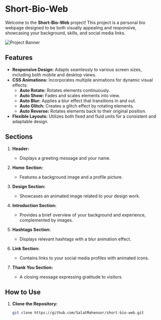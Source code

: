 # Short-Bio-Web

Welcome to the **Short-Bio-Web** project! This project is a personal bio webpage designed to be both visually appealing and responsive, showcasing your background, skills, and social media links.

![Project Banner](https://encrypted-tbn0.gstatic.com/images?q=tbn:ANd9GcT6EWxpQh_EeTOtw_B59vllE3QsVgCi3edqtA&s) <!-- Replace this URL with your actual image URL -->

## Features

- **Responsive Design:** Adapts seamlessly to various screen sizes, including both mobile and desktop views.
- **CSS Animations:** Incorporates multiple animations for dynamic visual effects:
  - **Auto Rotate:** Rotates elements continuously.
  - **Auto Show:** Fades and scales elements into view.
  - **Auto Blur:** Applies a blur effect that transitions in and out.
  - **Auto Glitch:** Creates a glitch effect by rotating elements.
  - **Auto Reverse:** Rotates elements back to their original position.
- **Flexible Layouts:** Utilizes both fixed and fluid units for a consistent and adaptable design.

## Sections

1. **Header:**
   - Displays a greeting message and your name.
   
2. **Home Section:**
   - Features a background image and a profile picture.
   
3. **Design Section:**
   - Showcases an animated image related to your design work.
   
4. **Introduction Section:**
   - Provides a brief overview of your background and experience, complemented by images.
   
5. **Hashtags Section:**
   - Displays relevant hashtags with a blur animation effect.
   
6. **Link Section:**
   - Contains links to your social media profiles with animated icons.
   
7. **Thank You Section:**
   - A closing message expressing gratitude to visitors.

## How to Use

1. **Clone the Repository:**
   ```bash
   git clone https://github.com/SalatMahenoor/short-bio-web.git
